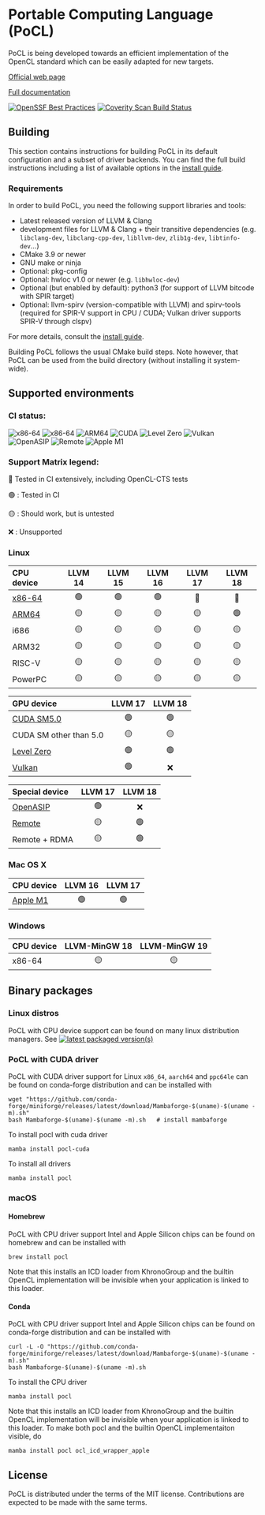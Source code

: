# Portable Computing Language (PoCL)

PoCL is being developed towards an efficient implementation of the OpenCL
standard which can be easily adapted for new targets.

[Official web page](http://portablecl.org)

[Full documentation](http://portablecl.org/docs/html/)

[![OpenSSF Best Practices](https://www.bestpractices.dev/projects/9499/badge)](https://www.bestpractices.dev/projects/9499)
[![Coverity Scan Build Status](https://scan.coverity.com/projects/30739/badge.svg)](https://scan.coverity.com/projects/pocl-pocl)

## Building

This section contains instructions for building PoCL in its default
configuration and a subset of driver backends. You can find the full build
instructions including a list of available options
in the [install guide](http://portablecl.org/docs/html/install.html).

### Requirements

In order to build PoCL, you need the following support libraries and
tools:

  * Latest released version of LLVM & Clang
  * development files for LLVM & Clang + their transitive dependencies
    (e.g. `libclang-dev`, `libclang-cpp-dev`, `libllvm-dev`, `zlib1g-dev`,
    `libtinfo-dev`...)
  * CMake 3.9 or newer
  * GNU make or ninja
  * Optional: pkg-config
  * Optional: hwloc v1.0 or newer (e.g. `libhwloc-dev`)
  * Optional (but enabled by default): python3 (for support of LLVM bitcode with SPIR target)
  * Optional: llvm-spirv (version-compatible with LLVM) and spirv-tools
    (required for SPIR-V support in CPU / CUDA; Vulkan driver supports SPIR-V through clspv)

For more details, consult the [install guide](http://portablecl.org/docs/html/install.html).

Building PoCL follows the usual CMake build steps. Note however, that PoCL
can be used from the build directory (without installing it system-wide).

## Supported environments

### CI status:

![x86-64](https://github.com/pocl/pocl/actions/workflows/build_linux_gh.yml/badge.svg?event=push&branch=main)
![x86-64](https://github.com/pocl/pocl/actions/workflows/build_linux.yml/badge.svg?event=push&branch=main)
![ARM64](https://github.com/pocl/pocl/actions/workflows/build_arm64.yml/badge.svg?event=push&branch=main)
![CUDA](https://github.com/pocl/pocl/actions/workflows/build_cuda.yml/badge.svg?event=push&branch=main)
![Level Zero](https://github.com/pocl/pocl/actions/workflows/build_level0.yml/badge.svg?event=push&branch=main)
![Vulkan](https://github.com/pocl/pocl/actions/workflows/build_openasip_vulkan.yml/badge.svg?event=push&branch=main)
![OpenASIP](https://github.com/pocl/pocl/actions/workflows/build_openasip_vulkan.yml/badge.svg?event=push&branch=main)
![Remote](https://github.com/pocl/pocl/actions/workflows/build_remote.yml/badge.svg?event=push&branch=main)
![Apple M1](https://github.com/pocl/pocl/actions/workflows/build_macos.yml/badge.svg?event=push&branch=main)

### Support Matrix legend:

:large_orange_diamond: Tested in CI extensively, including OpenCL-CTS tests

:green_circle: : Tested in CI

:yellow_circle: : Should work, but is untested

:x: : Unsupported

### Linux

| CPU device  |     LLVM 14    |     LLVM 15    |     LLVM 16     |     LLVM 17    |     LLVM 18     |
|:------------|:--------------:|:---------------:|:--------------:|:---------------:|:---------------:|
| [x86-64](https://github.com/pocl/pocl/actions/workflows/build_linux_gh.yml) | :green_circle: | :green_circle:  | :green_circle: | :large_orange_diamond: | :large_orange_diamond: |
| [ARM64](https://github.com/pocl/pocl/actions/workflows/build_arm64.yml) | :yellow_circle: | :yellow_circle: |:yellow_circle: | :yellow_circle: | :green_circle:  |
| i686    | :yellow_circle: | :yellow_circle: | :yellow_circle: | :yellow_circle: | :yellow_circle: |
| ARM32   | :yellow_circle: | :yellow_circle: | :yellow_circle: | :yellow_circle: | :yellow_circle: |
| RISC-V  | :yellow_circle: | :yellow_circle: | :yellow_circle: | :yellow_circle: | :yellow_circle: |
| PowerPC | :yellow_circle: | :yellow_circle: | :yellow_circle: | :yellow_circle: | :yellow_circle: |

| GPU device  |     LLVM 17    |     LLVM 18     |
|:------------|:--------------:|:---------------:|
| [CUDA SM5.0](https://github.com/pocl/pocl/actions/workflows/build_cuda.yml) | :green_circle: | :green_circle: |
| CUDA SM other than 5.0  | :yellow_circle: | :yellow_circle: |
| [Level Zero](https://github.com/pocl/pocl/actions/workflows/build_level0.yml) | :green_circle: | :green_circle: |
| [Vulkan](https://github.com/pocl/pocl/actions/workflows/build_openasip_vulkan.yml) | :green_circle: | :x: |

| Special device |    LLVM 17    |     LLVM 18     |
|:---------------|:-------------:|:---------------:|
| [OpenASIP](https://github.com/pocl/pocl/actions/workflows/build_openasip_vulkan.yml) | :green_circle: | :x:            |
| [Remote](https://github.com/pocl/pocl/actions/workflows/build_remote.yml) | :yellow_circle: | :green_circle:  |
| Remote + RDMA  | :yellow_circle: | :green_circle:  |


### Mac OS X

| CPU device  |     LLVM 16    |     LLVM 17     |
|:------------|:--------------:|:---------------:|
| [Apple M1](https://github.com/pocl/pocl/actions/workflows/build_macos.yml) | :green_circle: | :green_circle:  |

### Windows

| CPU device  |     LLVM-MinGW 18    |  LLVM-MinGW 19  |
|:------------|:--------------:|:---------------:|
| x86-64      | :yellow_circle: | :yellow_circle:  |


## Binary packages

### Linux distros

PoCL with CPU device support can be found on many linux distribution managers.
See [![latest packaged version(s)](https://repology.org/badge/latest-versions/pocl.svg)](https://repology.org/project/pocl/versions)

### PoCL with CUDA driver

PoCL with CUDA driver support for Linux `x86_64`, `aarch64` and `ppc64le`
can be found on conda-forge distribution and can be installed with

    wget "https://github.com/conda-forge/miniforge/releases/latest/download/Mambaforge-$(uname)-$(uname -m).sh"
    bash Mambaforge-$(uname)-$(uname -m).sh   # install mambaforge

To install pocl with cuda driver

    mamba install pocl-cuda

To install all drivers

    mamba install pocl

### macOS

#### Homebrew

PoCL with CPU driver support Intel and Apple Silicon chips can be
found on homebrew and can be installed with

    brew install pocl

Note that this installs an ICD loader from KhronoGroup and the builtin
OpenCL implementation will be invisible when your application is linked
to this loader.

#### Conda

PoCL with CPU driver support Intel and Apple Silicon chips
can be found on conda-forge distribution and can be installed with

    curl -L -O "https://github.com/conda-forge/miniforge/releases/latest/download/Mambaforge-$(uname)-$(uname -m).sh"
    bash Mambaforge-$(uname)-$(uname -m).sh

To install the CPU driver

    mamba install pocl

Note that this installs an ICD loader from KhronoGroup and the builtin
OpenCL implementation will be invisible when your application is linked
to this loader. To make both pocl and the builtin OpenCL implementaiton
visible, do

    mamba install pocl ocl_icd_wrapper_apple

## License

PoCL is distributed under the terms of the MIT license. Contributions are expected
to be made with the same terms.
